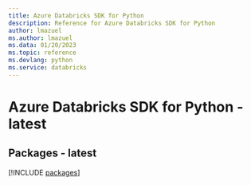 ```yaml
---
title: Azure Databricks SDK for Python
description: Reference for Azure Databricks SDK for Python
author: lmazuel
ms.author: lmazuel
ms.data: 01/20/2023
ms.topic: reference
ms.devlang: python
ms.service: databricks
---
```

# Azure Databricks SDK for Python - latest
## Packages - latest
[!INCLUDE [packages](databricks-index.md)]